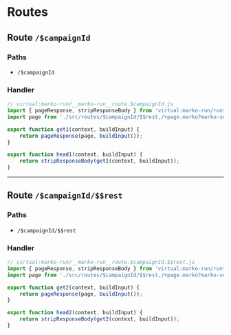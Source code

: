 # Routes

## Route `/$campaignId`
### Paths
  - `/$campaignId`
### Handler
```js
// virtual:marko-run/__marko-run__route.$campaignId.js
import { pageResponse, stripResponseBody } from 'virtual:marko-run/runtime/internal';
import page from './src/routes/$campaignId/$$rest,/+page.marko?marko-server-entry';

export function get1(context, buildInput) {
	return pageResponse(page, buildInput());
}

export function head1(context, buildInput) {
	return stripResponseBody(get1(context, buildInput));
}
```
---
## Route `/$campaignId/$$rest`
### Paths
  - `/$campaignId/$$rest`
### Handler
```js
// virtual:marko-run/__marko-run__route.$campaignId.$$rest.js
import { pageResponse, stripResponseBody } from 'virtual:marko-run/runtime/internal';
import page from './src/routes/$campaignId/$$rest,/+page.marko?marko-server-entry';

export function get2(context, buildInput) {
	return pageResponse(page, buildInput());
}

export function head2(context, buildInput) {
	return stripResponseBody(get2(context, buildInput));
}
```
